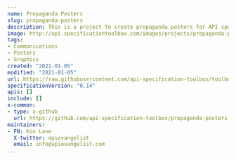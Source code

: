 ```yaml
---
name: Propaganda Posters
slug: propaganda-posters
description: This is a project to create propaganda posters for API specifications. It would be nice to have motivational and inspirational posters that help folks get behind API specifications for meaningful purposes. Like other projects we are using Github to manage efforts around this work, and if you want to get involved feel free to submit a Github issue or send email to info@apievangelist.com.
image: http://api.specificationtoolbox.com/images/projects/propaganda-poster.jpeg
tags:
- Communications
- Posters
- Graphics
created: "2021-01-05"
modified: "2021-01-05"
url: https://raw.githubusercontent.com/api-specification-toolbox/toolbox/main/_projects/propaganda-posters.md
specificationVersion: "0.14"
apis: []
include: []
x-common:
- type: x-github
  url: https://github.com/api-specification-toolbox/propaganda-posters
maintainers:
- FN: Kin Lane
  X-twitter: apievangelist
  email: info@apievangelist.com    
...
```


